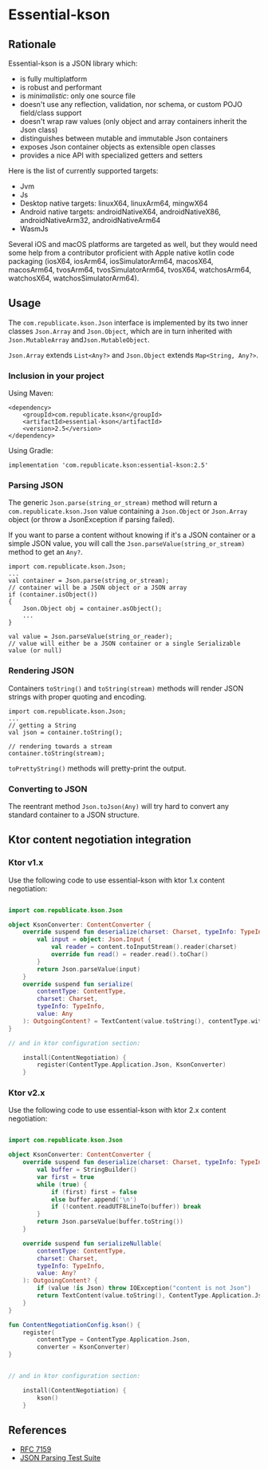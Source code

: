 # Essential-kson

## Rationale

Essential-kson is a JSON library which:

- is fully multiplatform
- is robust and performant
- is *minimalistic*: only one source file
- doesn't use any reflection, validation, nor schema, or custom POJO field/class support
- doesn't wrap raw values (only object and array containers inherit the Json class)
- distinguishes between mutable and immutable Json containers
- exposes Json container objects as extensible open classes
- provides a nice API with specialized getters and setters

Here is the list of currently supported targets:

- Jvm
- Js
- Desktop native targets: linuxX64, linuxArm64, mingwX64
- Android native targets: androidNativeX64, androidNativeX86, androidNativeArm32, androidNativeArm64
- WasmJs

Several iOS and macOS platforms are targeted as well, but they would need some help from a contributor proficient with Apple native kotlin code packaging (iosX64, iosArm64, iosSimulatorArm64, macosX64, macosArm64, tvosArm64, tvosSimulatorArm64, tvosX64, watchosArm64, watchosX64, watchosSimulatorArm64).

## Usage

The `com.republicate.kson.Json` interface is implemented by its two inner classes `Json.Array` and `Json.Object`, which are in turn inherited with `Json.MutableArray` and`Json.MutableObject`.

`Json.Array` extends `List<Any?>` and `Json.Object` extends `Map<String, Any?>`.

### Inclusion in your project

Using Maven:

    <dependency>
        <groupId>com.republicate.kson</groupId>
        <artifactId>essential-kson</artifactId>
        <version>2.5</version>
    </dependency>

Using Gradle:

    implementation 'com.republicate.kson:essential-kson:2.5'

### Parsing JSON

The generic `Json.parse(string_or_stream)` method will return a `com.republicate.kson.Json` value containing a `Json.Object` or `Json.Array` object (or throw a JsonException if parsing failed).

If you want to parse a content without knowing if it's a JSON container or a simple JSON value,
you will call the `Json.parseValue(string_or_stream)` method to get an `Any?`. 

    import com.republicate.kson.Json;
    ...
    val container = Json.parse(string_or_stream);
    // container will be a JSON object or a JSON array
    if (container.isObject())
    {
        Json.Object obj = container.asObject();
        ...
    }

    val value = Json.parseValue(string_or_reader);
    // value will either be a JSON container or a single Serializable value (or null)

### Rendering JSON

Containers `toString()` and `toString(stream)` methods will render JSON strings with proper quoting and encoding.

    import com.republicate.kson.Json;
    ...
    // getting a String
    val json = container.toString();

    // rendering towards a stream
    container.toString(stream);

`toPrettyString()` methods will pretty-print the output.

### Converting to JSON

The reentrant method `Json.toJson(Any)` will try hard to convert any standard container to a JSON structure.

## Ktor content negotiation integration

### Ktor v1.x

Use the following code to use essential-kson with ktor 1.x content negotiation:

```kotlin

import com.republicate.kson.Json

object KsonConverter: ContentConverter {
    override suspend fun deserialize(charset: Charset, typeInfo: TypeInfo, content: ByteReadChannel): Any? {
        val input = object: Json.Input {
            val reader = content.toInputStream().reader(charset)
            override fun read() = reader.read().toChar()
        }
        return Json.parseValue(input)
    }
    override suspend fun serialize(
        contentType: ContentType,
        charset: Charset,
        typeInfo: TypeInfo,
        value: Any
    ): OutgoingContent? = TextContent(value.toString(), contentType.withCharsetIfNeeded(charset))
}

// and in ktor configuration section:

    install(ContentNegotiation) {
        register(ContentType.Application.Json, KsonConverter)
    }


```

### Ktor v2.x

Use the following code to use essential-kson with ktor 2.x content negotiation:

```kotlin

import com.republicate.kson.Json

object KsonConverter: ContentConverter {
    override suspend fun deserialize(charset: Charset, typeInfo: TypeInfo, content: ByteReadChannel): Any? {
        val buffer = StringBuilder()
        var first = true
        while (true) {
            if (first) first = false
            else buffer.append('\n')
            if (!content.readUTF8LineTo(buffer)) break
        }
        return Json.parseValue(buffer.toString())
    }

    override suspend fun serializeNullable(
        contentType: ContentType,
        charset: Charset,
        typeInfo: TypeInfo,
        value: Any?
    ): OutgoingContent? {
        if (value !is Json) throw IOException("content is not Json")
        return TextContent(value.toString(), ContentType.Application.Json)
    }
}

fun ContentNegotiationConfig.kson() {
    register(
        contentType = ContentType.Application.Json,
        converter = KsonConverter)
}


// and in ktor configuration section:

    install(ContentNegotiation) {
        kson()
    }


```

## References

+ [RFC 7159](https://tools.ietf.org/html/rfc7159)
+ [JSON Parsing Test Suite](https://github.com/nst/JSONTestSuite)
